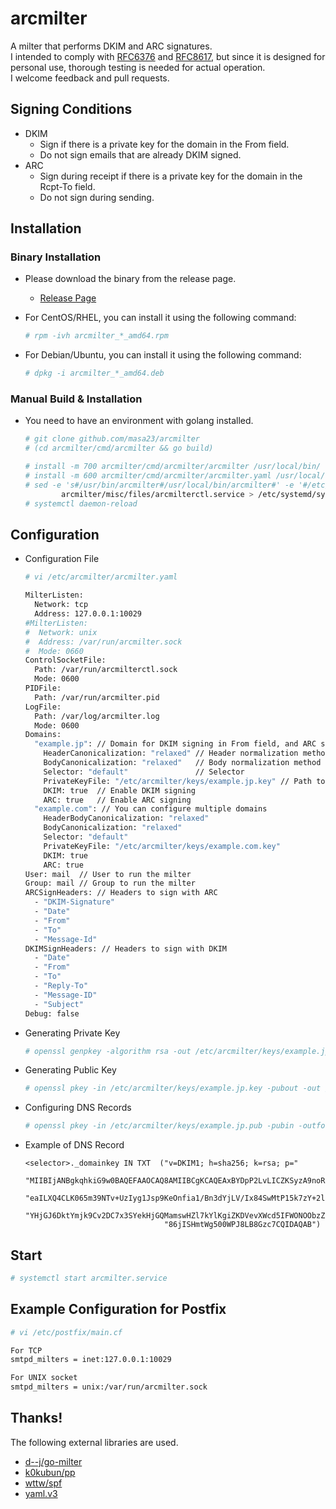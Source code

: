 # arcmilter

A milter that performs DKIM and ARC signatures.  
I intended to comply with [RFC6376](https://datatracker.ietf.org/doc/html/rfc6376) and [RFC8617](https://datatracker.ietf.org/doc/html/rfc8617), but since it is designed for personal use, thorough testing is needed for actual operation.  
I welcome feedback and pull requests.

## Signing Conditions

* DKIM
  * Sign if there is a private key for the domain in the From field.
  * Do not sign emails that are already DKIM signed.
* ARC
  * Sign during receipt if there is a private key for the domain in the Rcpt-To field.
  * Do not sign during sending.

## Installation

### Binary Installation

* Please download the binary from the release page.
  * [Release Page](https://github.com/masa23/arcmilter/releases/latest/)

* For CentOS/RHEL, you can install it using the following command:
  ``` bash
  # rpm -ivh arcmilter_*_amd64.rpm
  ```
* For Debian/Ubuntu, you can install it using the following command:
  ``` bash
  # dpkg -i arcmilter_*_amd64.deb
  ```

### Manual Build & Installation

* You need to have an environment with golang installed.
  ``` bash
  # git clone github.com/masa23/arcmilter
  # (cd arcmilter/cmd/arcmilter && go build)

  # install -m 700 arcmilter/cmd/arcmilter/arcmilter /usr/local/bin/
  # install -m 600 arcmilter/cmd/arcmilter/arcmilter.yaml /usr/local/etc/arcmilter.yaml
  # sed -e 's#/usr/bin/arcmilter#/usr/local/bin/arcmilter#' -e '#/etc/arcmilter.yaml#/usr/local/etc/arcmilter/arcmilter.yaml#' \
          arcmilter/misc/files/arcmilterctl.service > /etc/systemd/system/arcmilterctl.service
  # systemctl daemon-reload
  ```

## Configuration

* Configuration File
  ``` bash
  # vi /etc/arcmilter/arcmilter.yaml

  MilterListen:
    Network: tcp
    Address: 127.0.0.1:10029
  #MilterListen:
  #  Network: unix
  #  Address: /var/run/arcmilter.sock
  #  Mode: 0660
  ControlSocketFile:
    Path: /var/run/arcmilterctl.sock
    Mode: 0600
  PIDFile:
    Path: /var/run/arcmilter.pid
  LogFile:
    Path: /var/log/arcmilter.log
    Mode: 0600
  Domains:
    "example.jp": // Domain for DKIM signing in From field, and ARC signing in Rcpt-To field
      HeaderCanonicalization: "relaxed" // Header normalization method
      BodyCanonicalization: "relaxed"   // Body normalization method
      Selector: "default"               // Selector
      PrivateKeyFile: "/etc/arcmilter/keys/example.jp.key" // Path to private key
      DKIM: true  // Enable DKIM signing
      ARC: true   // Enable ARC signing
    "example.com": // You can configure multiple domains
      HeaderBodyCanonicalization: "relaxed"
      BodyCanonicalization: "relaxed"
      Selector: "default"
      PrivateKeyFile: "/etc/arcmilter/keys/example.com.key"
      DKIM: true
      ARC: true
  User: mail  // User to run the milter
  Group: mail // Group to run the milter
  ARCSignHeaders: // Headers to sign with ARC
    - "DKIM-Signature"
    - "Date"
    - "From"
    - "To"
    - "Message-Id"
  DKIMSignHeaders: // Headers to sign with DKIM
    - "Date"
    - "From"
    - "To"
    - "Reply-To"
    - "Message-ID"
    - "Subject"
  Debug: false
  ```

* Generating Private Key
  ``` bash
  # openssl genpkey -algorithm rsa -out /etc/arcmilter/keys/example.jp.key -pkeyopt rsa_keygen_bits:2048
  ```

* Generating Public Key
  ``` bash
  # openssl pkey -in /etc/arcmilter/keys/example.jp.key -pubout -out /etc/arcmilter/keys/example.jp.pub
  ```

* Configuring DNS Records
  ``` bash
  # openssl pkey -in /etc/arcmilter/keys/example.jp.pub -pubin -outform DER | openssl base64 -A | tr -d '\n' | fold -w 120 | sed -e 's/^/"/g' -e 's/$/"/g'
  ```

* Example of DNS Record
  ``` zonefile
  <selector>._domainkey IN TXT  ("v=DKIM1; h=sha256; k=rsa; p="
                                 "MIIBIjANBgkqhkiG9w0BAQEFAAOCAQ8AMIIBCgKCAQEAxBYDpP2LvLICZKSyzA9noR39zm8FGi2F2f83zldwvxyqaKgnmJ0sNsx86zfcbF1JosTLVXdyPE/u"
                                 "eaILXQ4CLK065m39NTv+UzIyg1Jsp9KeOnfia1/Bn3dYjLV/Ix84SwMtP15k7zY+2l4or38/uyhTGFpLF/bET2LlP8eBxXHtg6t1A798qR4/ZGVauKCDkbye"
                                 "YHjGJ6DktYmjk9Cv2DC7x3SYekHjGQMamswHZl7kYlKgiZKDVevXWcd5IFWONOObzZdgO2boDf/wrqS1eA0BFstbTRdENj1tH573pku3vrOPfJF123E8h6ii"
                                 "86jISHmtWg500WPJ8LB8Gzc7CQIDAQAB")
  ```

## Start

``` bash
# systemctl start arcmilter.service
```

## Example Configuration for Postfix

``` bash
# vi /etc/postfix/main.cf

For TCP
smtpd_milters = inet:127.0.0.1:10029

For UNIX socket
smtpd_milters = unix:/var/run/arcmilter.sock
```

## Thanks!

The following external libraries are used.

  * [d--j/go-milter](https://github.com/d--j/go-milter)
  * [k0kubun/pp](https://github.com/k0kubun/pp)
  * [wttw/spf](https://github.com/wttw/spf)
  * [yaml.v3](https://gopkg.in/yaml.v3)